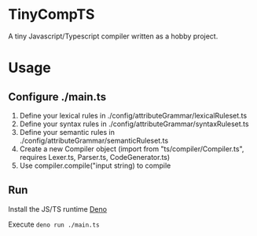 # TinyCompTS

A tiny Javascript/Typescript compiler written as a hobby project.

# Usage

## Configure ./main.ts 

1. Define your lexical rules in ./config/attributeGrammar/lexicalRuleset.ts
2. Define your syntax rules in ./config/attributeGrammar/syntaxRuleset.ts
3. Define your semantic rules in ./config/attributeGrammar/semanticRuleset.ts
4. Create a new Compiler object (import from "ts/compiler/Compiler.ts", requires Lexer.ts, Parser.ts, CodeGenerator.ts)
5. Use compiler.compile("input string) to compile

## Run

Install the JS/TS runtime [Deno](https://deno.land/)

Execute
```deno run ./main.ts```